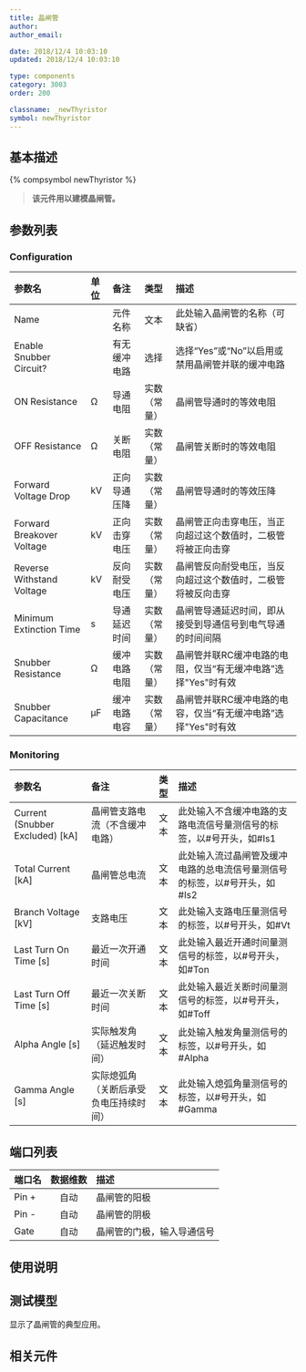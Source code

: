 ```yaml
---
title: 晶闸管
author: 
author_email:

date: 2018/12/4 10:03:10
updated: 2018/12/4 10:03:10

type: components
category: 3003
order: 200

classname: _newThyristor
symbol: newThyristor
---
```

## 基本描述
{% compsymbol newThyristor %}

> **该元件用以建模晶闸管。**

## 参数列表
### Configuration
| 参数名 | 单位 | 备注 | 类型 | 描述 |
| :--- | :--- | :--- | :--: | :--- |
| Name |  | 元件名称 | 文本 | 此处输入晶闸管的名称（可缺省） |
| Enable Snubber Circuit? |  | 有无缓冲电路 | 选择 | 选择“Yes”或“No”以启用或禁用晶闸管并联的缓冲电路 |
| ON Resistance | Ω | 导通电阻 | 实数（常量） | 晶闸管导通时的等效电阻 |
| OFF Resistance | Ω | 关断电阻 | 实数（常量） | 晶闸管关断时的等效电阻 |
| Forward Voltage Drop | kV | 正向导通压降 | 实数（常量） |晶闸管导通时的等效压降 |
| Forward Breakover Voltage | kV | 正向击穿电压 | 实数（常量） | 晶闸管正向击穿电压，当正向超过这个数值时，二极管将被正向击穿 |
| Reverse Withstand Voltage | kV | 反向耐受电压 | 实数（常量） | 晶闸管反向耐受电压，当反向超过这个数值时，二极管将被反向击穿 |
| Minimum Extinction Time | s | 导通延迟时间 | 实数（常量） | 晶闸管导通延迟时间，即从接受到导通信号到电气导通的时间间隔 |
| Snubber Resistance | Ω | 缓冲电路电阻 | 实数（常量） | 晶闸管并联RC缓冲电路的电阻，仅当“有无缓冲电路”选择"Yes"时有效 |
| Snubber Capacitance | μF | 缓冲电路电容 | 实数（常量） | 晶闸管并联RC缓冲电路的电容，仅当“有无缓冲电路”选择"Yes"时有效 |

### Monitoring
| 参数名 | 备注 | 类型 | 描述 |
| :--- | :--- | :--: | :--- |
| Current (Snubber Excluded) \[kA\] | 晶闸管支路电流（不含缓冲电路） | 文本 | 此处输入不含缓冲电路的支路电流信号量测信号的标签，以#号开头，如#Is1 |
| Total Current \[kA\] | 晶闸管总电流 | 文本 | 此处输入流过晶闸管及缓冲电路的总电流信号量测信号的标签，以#号开头，如#Is2  |
| Branch Voltage \[kV\] | 支路电压 | 文本 | 此处输入支路电压量测信号的标签，以#号开头，如#Vt |
| Last Turn On Time \[s\] | 最近一次开通时间 | 文本 |此处输入最近开通时间量测信号的标签，以#号开头，如#Ton   |
| Last Turn Off Time \[s\] | 最近一次关断时间 | 文本 | 此处输入最近关断时间量测信号的标签，以#号开头，如#Toff |
| Alpha Angle \[s\] | 实际触发角（延迟触发时间） | 文本 | 此处输入触发角量测信号的标签，以#号开头，如#Alpha |
| Gamma Angle \[s\] | 实际熄弧角（关断后承受负电压持续时间） | 文本 | 此处输入熄弧角量测信号的标签，以#号开头，如#Gamma |


## 端口列表

| 端口名 | 数据维数 | 描述 |
| :--- | :--:  | :--- |
| Pin + | 自动 | 晶闸管的阳极|                   
| Pin - | 自动 |晶闸管的阴极 |                   
| Gate | 自动 |晶闸管的门极，输入导通信号 |                   

## 使用说明


## 测试模型
[<test name>](<test link>)显示了晶闸管的典型应用。

## 相关元件


